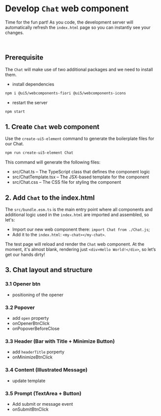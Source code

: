 # Develop `Chat` web component

Time for the fun part! As you code, the development server will automatically refresh the `index.html` page
so you can instantly see your changes.

<br>

## Prerequisite

The `Chat` will make use of two additional packages and we need to install them.

- install dependencies

```sh
npm i @ui5/webcomponents-fiori @ui5/webcomponents-icons
```

- restart the server

```sh
npm start
```

## 1. Create `Chat` web component

Use the `create-ui5-element` command to generate the boilerplate files for our Chat.

```sh
npm run create-ui5-element Chat
```

This command will generate the following files:

- src/Chat.ts – The TypeScript class that defines the component logic
- src/ChatTemplate.tsx – The JSX-based template for the component
- src/Chat.css – The CSS file for styling the component

## 2. Add `Chat` to the index.html

The `src/bundle.esm.ts` is the main entry point where all components and additional logic
used in the `index.html` are imported and assembled, so let's:

- Import our new web component there: `import Chat from ./Chat.js`;
- Add it to the `index.html`: `<my-chat></my-chat>`.

The test page will reload and render the  `Chat` web component.
At the moment, it's almost blank, rendering just `<div>Hello World!</div>`,
so let’s get our hands dirty!

## 3. Chat layout and structure

### 3.1 Opener btn
 - positioning of the opener

### 3.2 Popover
- add `open` property
- onOpenerBtnClick
- onPopoverBeforeClose

### 3.3 Header (Bar with Title + Minimize Button)
- add `headerTitle` porperty
- onMinimizeBtnClick


### 3.4 Content (Illustrated Message)
- update template

### 3.5 Prompt (TextArea + Button)
- Add submit or message event
- onSubmitBtnClick
